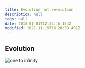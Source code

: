 ```yaml
---
title: Evolution not revolution
description: null
tags: null
date: 2015-01-01T12:32:16.154Z
modified: 2021-11-19T16:28:39.401Z
---
```


## Evolution

![one to infinity](img/qkab/evolution_not_revolution.png)
